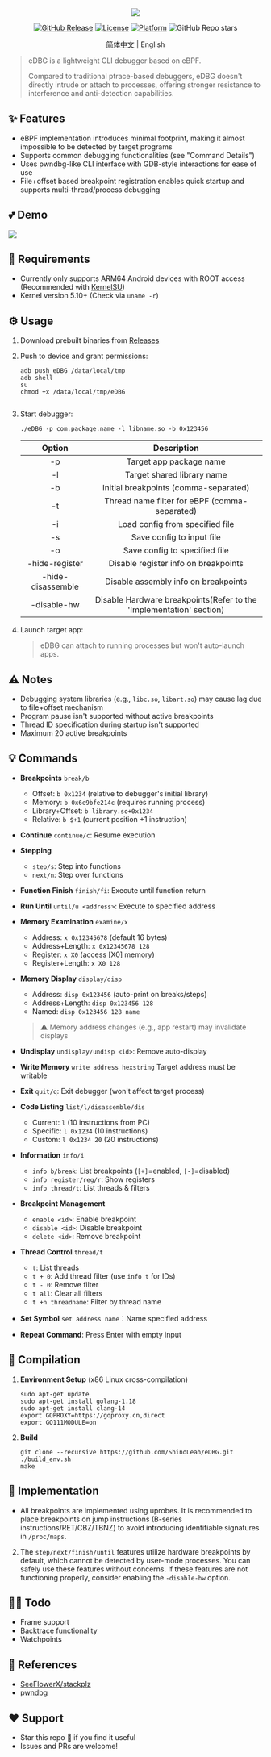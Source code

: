 <div align="center">
  <img src="logo.png"/>

  [![GitHub Release](https://img.shields.io/github/v/release/ShinoLeah/eDBG?style=flat-square)](https://github.com/ShinoLeah/eDBG/releases)
  [![License](https://img.shields.io/github/license/ShinoLeah/eDBG?style=flat-square)](LICENSE)
  [![Platform](https://img.shields.io/badge/platform-Android%20ARM64-red.svg?style=flat-square)](https://www.android.com/)
  ![GitHub Repo stars](https://img.shields.io/github/stars/ShinoLeah/eDBG)

  [简体中文](READM.md) | English

</div>

> eDBG is a lightweight CLI debugger based on eBPF.<br />
>
> Compared to traditional ptrace-based debuggers, eDBG doesn't directly intrude or attach to processes, offering stronger resistance to interference and anti-detection capabilities.

## ✨ Features

- eBPF implementation introduces minimal footprint, making it almost impossible to be detected by target programs
- Supports common debugging functionalities (see "Command Details")
- Uses pwndbg-like CLI interface with GDB-style interactions for ease of use
- File+offset based breakpoint registration enables quick startup and supports multi-thread/process debugging

## 💕 Demo

![](demo.png)

## 🚀 Requirements

- Currently only supports ARM64 Android devices with ROOT access (Recommended with [KernelSU](https://github.com/tiann/KernelSU))
- Kernel version 5.10+ (Check via `uname -r`)

## ⚙️ Usage

1. Download prebuilt binaries from [Releases](https://github.com/ShinoLeah/eDBG/releases)

2. Push to device and grant permissions:
   ```shell
   adb push eDBG /data/local/tmp
   adb shell
   su
   chmod +x /data/local/tmp/eDBG


3. Start debugger:

   ```shell
   ./eDBG -p com.package.name -l libname.so -b 0x123456
   ```

   |      Option       |                         Description                          |
   | :---------------: | :----------------------------------------------------------: |
   |        -p         |                   Target app package name                    |
   |        -l         |                  Target shared library name                  |
   |        -b         |            Initial breakpoints (comma-separated)             |
   |        -t         |        Thread name filter for eBPF (comma-separated)         |
   |        -i         |               Load config from specified file                |
   |        -s         |                  Save config to input file                   |
   |        -o         |                Save config to specified file                 |
   |  -hide-register   |             Disable register info on breakpoints             |
   | -hide-disassemble |             Disable assembly info on breakpoints             |
   |    -disable-hw    | Disable Hardware breakpoints(Refer to the 'Implementation' section) |

4. Launch target app:

   > eDBG can attach to running processes but won't auto-launch apps.

## ⚠️ Notes

- Debugging system libraries (e.g., `libc.so`, `libart.so`) may cause lag due to file+offset mechanism
- Program pause isn't supported without active breakpoints
- Thread ID specification during startup isn't supported
- Maximum 20 active breakpoints

## 💡 Commands

- **Breakpoints** `break/b`

  - Offset: `b 0x1234` (relative to debugger's initial library)
  - Memory: `b 0x6e9bfe214c` (requires running process)
  - Library+Offset: `b library.so+0x1234`
  - Relative: `b $+1` (current position +1 instruction)

- **Continue** `continue/c`: Resume execution

- **Stepping**

  - `step/s`: Step into functions
  - `next/n`: Step over functions

- **Function Finish** `finish/fi`: Execute until function return

- **Run Until** `until/u <address>`: Execute to specified address

- **Memory Examination** `examine/x`

  - Address: `x 0x12345678` (default 16 bytes)
  - Address+Length: `x 0x12345678 128`
  - Register: `x X0` (access [X0] memory)
  - Register+Length: `x X0 128`

- **Memory Display** `display/disp`

  - Address: `disp 0x123456` (auto-print on breaks/steps)
  - Address+Length: `disp 0x123456 128`
  - Named: `disp 0x123456 128 name`

  > ⚠️ Memory address changes (e.g., app restart) may invalidate displays

- **Undisplay** `undisplay/undisp <id>`: Remove auto-display

- **Write Memory** `write address hexstring` Target address must be writable

- **Exit** `quit/q`: Exit debugger (won't affect target process)

- **Code Listing** `list/l/disassemble/dis`

  - Current: `l` (10 instructions from PC)
  - Specific: `l 0x1234` (10 instructions)
  - Custom: `l 0x1234 20` (20 instructions)

- **Information** `info/i`

  - `info b/break`: List breakpoints (`[+]`=enabled, `[-]`=disabled)
  - `info register/reg/r`: Show registers
  - `info thread/t`: List threads & filters

- **Breakpoint Management**

  - `enable <id>`: Enable breakpoint
  - `disable <id>`: Disable breakpoint
  - `delete <id>`: Remove breakpoint

- **Thread Control** `thread/t`

  - `t`: List threads
  - `t + 0`: Add thread filter (use `info t` for IDs)
  - `t - 0`: Remove filter
  - `t all`: Clear all filters
  - `t +n threadname`: Filter by thread name

- **Set Symbol** `set address name`：Name specified address

- **Repeat Command**: Press Enter with empty input

## 🛫 Compilation

1. **Environment Setup** (x86 Linux cross-compilation)

   ```shell
   sudo apt-get update
   sudo apt-get install golang-1.18
   sudo apt-get install clang-14
   export GOPROXY=https://goproxy.cn,direct
   export GO111MODULE=on

2. **Build**

   ```shell
   git clone --recursive https://github.com/ShinoLeah/eDBG.git
   ./build_env.sh
   make
   ```

## 💭 Implementation

- All breakpoints are implemented using uprobes. It is recommended to place breakpoints on jump instructions (B-series instructions/RET/CBZ/TBNZ) to avoid introducing identifiable signatures in `/proc/maps`.
2. The `step/next/finish/until` features utilize hardware breakpoints by default, which cannot be detected by user-mode processes. You can safely use these features without concerns. If these features are not functioning properly, consider enabling the `-disable-hw` option.

## 🧑‍💻 Todo

- Frame support
- Backtrace functionality
- Watchpoints

## 🤝 References

- [SeeFlowerX/stackplz](https://github.com/SeeFlowerX/stackplz/tree/dev)
- [pwndbg](https://github.com/pwndbg/pwndbg)

## ❤️ Support

- Star this repo 🌟 if you find it useful
- Issues and PRs are welcome!